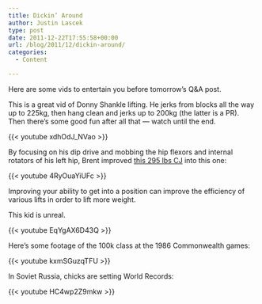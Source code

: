 ```yaml
---
title: Dickin’ Around
author: Justin Lascek
type: post
date: 2011-12-22T17:55:58+00:00
url: /blog/2011/12/dickin-around/
categories:
  - Content

---
```

Here are some vids to entertain you before tomorrow&#8217;s Q&A post.
  

  
This is a great vid of Donny Shankle lifting. He jerks from blocks all the way up to 225kg, then hang clean and jerks up to 200kg (the latter is a PR). Then there&#8217;s some good fun after all that &#8212; watch until the end.
  
{{< youtube xdhOdJ_NVao >}}
  
**<!--more-->**


  


By focusing on his dip drive and mobbing the hip flexors and internal rotators of his left hip, Brent improved <a href="http://www.youtube.com/watch?v=mJc2fZtFYEY&#038;context=C3b29f30ADOEgsToPDskLFrHhUPEbUIzAH5YT49Hbv" target="_blank">this 295 lbs CJ</a> into this one:
  
{{< youtube 4RyOuaYiUFc >}}
  
Improving your ability to get into a position can improve the efficiency of various lifts in order to lift more weight.
  

  
This kid is unreal.
  
{{< youtube EqYgAX6D43Q >}}
  

  
Here&#8217;s some footage of the 100k class at the 1986 Commonwealth games:
  
{{< youtube kxmSGuzqTFU >}}

In Soviet Russia, chicks are setting World Records:
  
{{< youtube HC4wp2Z9mkw >}}
